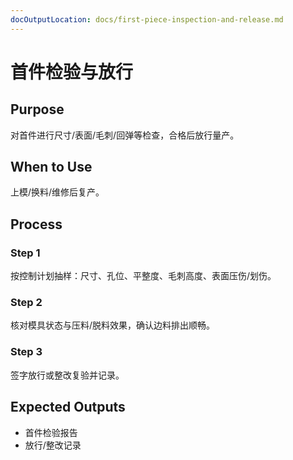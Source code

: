 ```yaml
---
docOutputLocation: docs/first-piece-inspection-and-release.md
---
```


# 首件检验与放行

## Purpose

对首件进行尺寸/表面/毛刺/回弹等检查，合格后放行量产。

## When to Use

上模/换料/维修后复产。

## Process

### Step 1

按控制计划抽样：尺寸、孔位、平整度、毛刺高度、表面压伤/划伤。

### Step 2

核对模具状态与压料/脱料效果，确认边料排出顺畅。

### Step 3

签字放行或整改复验并记录。

## Expected Outputs

- 首件检验报告
- 放行/整改记录
